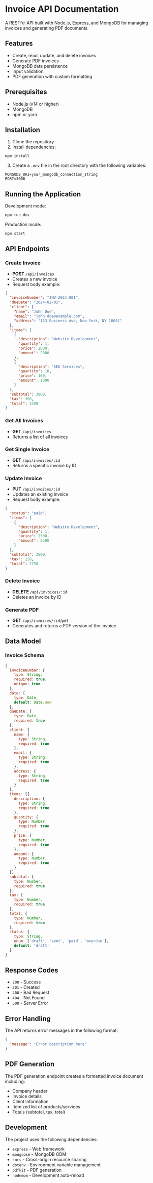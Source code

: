 # Invoice API Documentation

A RESTful API built with Node.js, Express, and MongoDB for managing invoices and generating PDF documents.

## Features

- Create, read, update, and delete invoices
- Generate PDF invoices
- MongoDB data persistence
- Input validation
- PDF generation with custom formatting

## Prerequisites

- Node.js (v14 or higher)
- MongoDB
- npm or yarn

## Installation

1. Clone the repository
2. Install dependencies:
```bash
npm install
```
3. Create a `.env` file in the root directory with the following variables:
```
MONGODB_URI=your_mongodb_connection_string
PORT=3000
```

## Running the Application

Development mode:
```bash
npm run dev
```

Production mode:
```bash
npm start
```

## API Endpoints

### Create Invoice
- **POST** `/api/invoices`
- Creates a new invoice
- Request body example:
```json
{
  "invoiceNumber": "INV-2023-001",
  "dueDate": "2024-02-01",
  "client": {
    "name": "John Doe",
    "email": "john.doe@example.com",
    "address": "123 Business Ave, New York, NY 10001"
  },
  "items": [
    {
      "description": "Website Development",
      "quantity": 1,
      "price": 2000,
      "amount": 2000
    },
    {
      "description": "SEO Services",
      "quantity": 10,
      "price": 100,
      "amount": 1000
    }
  ],
  "subtotal": 3000,
  "tax": 300,
  "total": 3300
}
```

### Get All Invoices
- **GET** `/api/invoices`
- Returns a list of all invoices

### Get Single Invoice
- **GET** `/api/invoices/:id`
- Returns a specific invoice by ID

### Update Invoice
- **PUT** `/api/invoices/:id`
- Updates an existing invoice
- Request body example:
```json
{
  "status": "paid",
  "items": [
    {
      "description": "Website Development",
      "quantity": 1,
      "price": 2500,
      "amount": 2500
    }
  ],
  "subtotal": 2500,
  "tax": 250,
  "total": 2750
}
```

### Delete Invoice
- **DELETE** `/api/invoices/:id`
- Deletes an invoice by ID

### Generate PDF
- **GET** `/api/invoices/:id/pdf`
- Generates and returns a PDF version of the invoice

## Data Model

### Invoice Schema

```javascript
{
  invoiceNumber: {
    type: String,
    required: true,
    unique: true
  },
  date: {
    type: Date,
    default: Date.now
  },
  dueDate: {
    type: Date,
    required: true
  },
  client: {
    name: {
      type: String,
      required: true
    },
    email: {
      type: String,
      required: true
    },
    address: {
      type: String,
      required: true
    }
  },
  items: [{
    description: {
      type: String,
      required: true
    },
    quantity: {
      type: Number,
      required: true
    },
    price: {
      type: Number,
      required: true
    },
    amount: {
      type: Number,
      required: true
    }
  }],
  subtotal: {
    type: Number,
    required: true
  },
  tax: {
    type: Number,
    required: true
  },
  total: {
    type: Number,
    required: true
  },
  status: {
    type: String,
    enum: ['draft', 'sent', 'paid', 'overdue'],
    default: 'draft'
  }
}
```

## Response Codes

- `200` - Success
- `201` - Created
- `400` - Bad Request
- `404` - Not Found
- `500` - Server Error

## Error Handling

The API returns error messages in the following format:
```json
{
  "message": "Error description here"
}
```

## PDF Generation

The PDF generation endpoint creates a formatted invoice document including:
- Company header
- Invoice details
- Client information
- Itemized list of products/services
- Totals (subtotal, tax, total)

## Development

The project uses the following dependencies:
- `express` - Web framework
- `mongoose` - MongoDB ODM
- `cors` - Cross-origin resource sharing
- `dotenv` - Environment variable management
- `pdfkit` - PDF generation
- `nodemon` - Development auto-reload

